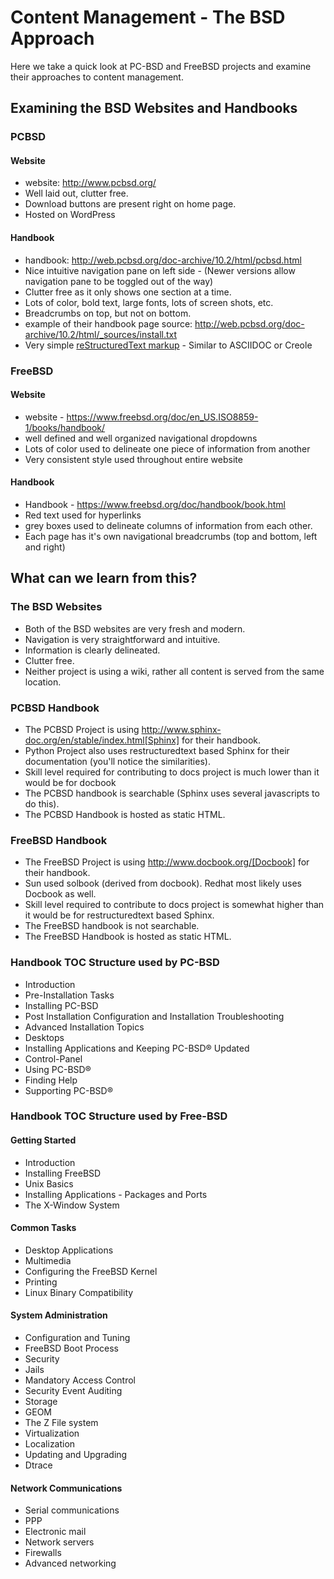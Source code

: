 # Content Management - The BSD Approach


Here we take a quick look at PC-BSD and FreeBSD projects and examine their approaches to content management.

## Examining the BSD Websites and Handbooks


### PCBSD

#### Website
* website: <http://www.pcbsd.org/>
* Well laid out, clutter free.
* Download buttons are present right on home page. 
* Hosted on WordPress

#### Handbook
* handbook: <http://web.pcbsd.org/doc-archive/10.2/html/pcbsd.html>
* Nice intuitive navigation pane on left side - (Newer versions allow navigation pane to be toggled out of the way)
* Clutter free as it only shows one section at a time.
* Lots of color, bold text, large fonts, lots of screen shots, etc.
* Breadcrumbs on top, but not on bottom.
* example of their handbook page source: <http://web.pcbsd.org/doc-archive/10.2/html/_sources/install.txt>
* Very simple [reStructuredText markup](http://docutils.sourceforge.net/rst.html) - Similar to ASCIIDOC or Creole


### FreeBSD 

#### Website
* website - <https://www.freebsd.org/doc/en_US.ISO8859-1/books/handbook/>
* well defined and well organized navigational dropdowns
* Lots of color used to delineate one piece of information from another
* Very consistent style used throughout entire website

#### Handbook
* Handbook - <https://www.freebsd.org/doc/handbook/book.html>
* Red text used for hyperlinks
* grey boxes used to delineate columns of information from each other.
* Each page has it's own navigational breadcrumbs (top and bottom, left and right)


## What can we learn from this?

### The BSD Websites
* Both of the BSD websites are very fresh and modern.
* Navigation is very straightforward and intuitive.
* Information is clearly delineated.
* Clutter free.
* Neither project is using a wiki, rather all content is served from the same location.


### PCBSD Handbook
* The PCBSD Project is using http://www.sphinx-doc.org/en/stable/index.html[Sphinx] for their handbook.
* Python Project also uses restructuredtext based Sphinx for their documentation (you'll notice the similarities).
* Skill level required for contributing to docs project is much lower than it would be for docbook
* The PCBSD handbook is searchable (Sphinx uses several javascripts to do this).
* The PCBSD Handbook is hosted as static HTML.

### FreeBSD Handbook
* The FreeBSD Project is using http://www.docbook.org/[Docbook] for their handbook.
* Sun used solbook (derived from docbook).
Redhat most likely uses Docbook as well.
* Skill level required to contribute to docs project is somewhat higher than it would be for restructuredtext based Sphinx.
* The FreeBSD handbook is not searchable.
* The FreeBSD Handbook is hosted as static HTML.


### Handbook TOC Structure used by PC-BSD


* Introduction
* Pre-Installation Tasks
* Installing PC-BSD
* Post Installation Configuration and Installation Troubleshooting
* Advanced Installation Topics
* Desktops
* Installing Applications and Keeping PC-BSD® Updated
* Control-Panel
* Using PC-BSD®
* Finding Help
* Supporting PC-BSD®


### Handbook TOC Structure used by Free-BSD


#### Getting Started
* Introduction
* Installing FreeBSD
* Unix Basics
* Installing Applications - Packages and Ports
* The X-Window System


#### Common Tasks
* Desktop Applications
* Multimedia
* Configuring the FreeBSD Kernel
* Printing
* Linux Binary Compatibility


#### System Administration
* Configuration and Tuning
* FreeBSD Boot Process
* Security
* Jails
* Mandatory Access Control
* Security Event Auditing
* Storage
* GEOM
* The Z File system
* Virtualization
* Localization
* Updating and Upgrading
* Dtrace


#### Network Communications
* Serial communications
* PPP
* Electronic mail
* Network servers
* Firewalls
* Advanced networking


